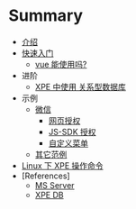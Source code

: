 # Summary

* [介绍](README.md)
* [快速入门](quick_start/README.md)
    * [vue 能使用吗?](quick_start/use_vue.md)
* 进阶
    * [XPE 中使用 关系型数据库](advance/mysql.md)
* 示例
    * [微信](samples/wechart/README.md)
        * [网页授权](samples/wechart/oauth.md)
        * [JS-SDK 授权](samples/wechart/jssdk_ticket.md)
        * [自定义菜单](samples/wechart/menu.md)
    * [其它范例](samples/others.md)
* [Linux 下 XPE 操作命令](Linux_XPE.md)
* [References]
    * [MS Server](manual/ms.md)
    * [XPE DB](manual/dbIntro.md)
